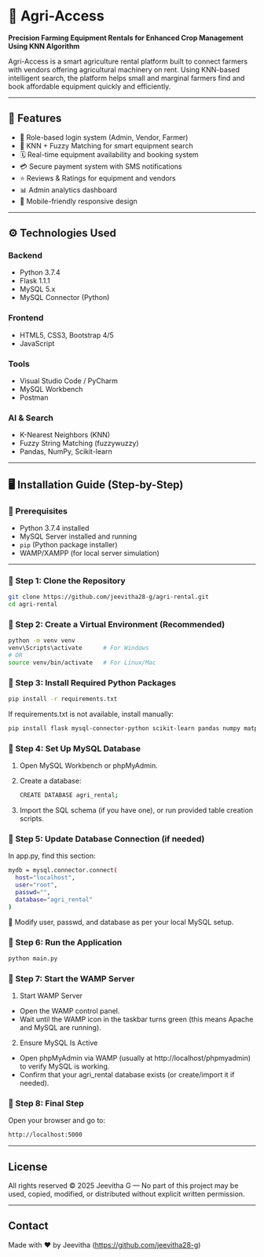 # 🚜 Agri-Access  
**Precision Farming Equipment Rentals for Enhanced Crop Management Using KNN Algorithm**

Agri-Access is a smart agriculture rental platform built to connect farmers with vendors offering agricultural machinery on rent. Using KNN-based intelligent search, the platform helps small and marginal farmers find and book affordable equipment quickly and efficiently.

---

## 🌟 Features

- 🔑 Role-based login system (Admin, Vendor, Farmer)
- 🧠 KNN + Fuzzy Matching for smart equipment search
- 🗓️ Real-time equipment availability and booking system
- 💳 Secure payment system with SMS notifications
- ⭐ Reviews & Ratings for equipment and vendors
- 📊 Admin analytics dashboard
- 📱 Mobile-friendly responsive design

---

## ⚙️ Technologies Used

### Backend
- Python 3.7.4
- Flask 1.1.1
- MySQL 5.x
- MySQL Connector (Python)

### Frontend
- HTML5, CSS3, Bootstrap 4/5
- JavaScript

### Tools
- Visual Studio Code / PyCharm
- MySQL Workbench
- Postman

### AI & Search
- K-Nearest Neighbors (KNN)
- Fuzzy String Matching (fuzzywuzzy)
- Pandas, NumPy, Scikit-learn

---

## 🖥️ Installation Guide (Step-by-Step)

### 📌 Prerequisites
- Python 3.7.4 installed
- MySQL Server installed and running
- `pip` (Python package installer)
- WAMP/XAMPP (for local server simulation)

---

### 🚀 Step 1: Clone the Repository

```bash
git clone https://github.com/jeevitha28-g/agri-rental.git
cd agri-rental
```

### 🚀 Step 2: Create a Virtual Environment (Recommended)

```bash
python -m venv venv
venv\Scripts\activate      # For Windows
# OR
source venv/bin/activate   # For Linux/Mac
```

### 🚀 Step 3: Install Required Python Packages

```bash
pip install -r requirements.txt
```

If requirements.txt is not available, install manually:

```bash
pip install flask mysql-connector-python scikit-learn pandas numpy matplotlib fuzzywuzzy python-Levenshtein
```

### 🚀 Step 4: Set Up MySQL Database

1. Open MySQL Workbench or phpMyAdmin.
   
2. Create a database:
   
   ```bash
   CREATE DATABASE agri_rental;
   ```
3. Import the SQL schema (if you have one), or run provided table creation scripts.

### 🚀 Step 5: Update Database Connection (if needed)

In app.py, find this section:
```bash
mydb = mysql.connector.connect(
  host="localhost",
  user="root",
  passwd="",
  database="agri_rental"
)
```
🔁 Modify user, passwd, and database as per your local MySQL setup.

### 🚀 Step 6: Run the Application

```bash
python main.py
```

### 🚀 Step 7: Start the WAMP Server

1. Start WAMP Server
- Open the WAMP control panel.
- Wait until the WAMP icon in the taskbar turns green (this means Apache and MySQL are running).

2. Ensure MySQL Is Active
- Open phpMyAdmin via WAMP (usually at http://localhost/phpmyadmin) to verify MySQL is working.
- Confirm that your agri_rental database exists (or create/import it if needed).

### 🚀 Step 8: Final Step

Open your browser and go to:

```bash
http://localhost:5000
```

---

## License
All rights reserved © 2025 Jeevitha G — No part of this project may be used, copied, modified, or distributed without explicit written permission.

---

## Contact
Made with ❤️ by Jeevitha (https://github.com/jeevitha28-g)


